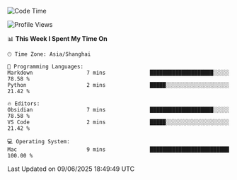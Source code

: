 <!--START_SECTION:waka-->
![Code Time](http://img.shields.io/badge/Code%20Time-549%20hrs%2022%20mins-blue)

![Profile Views](http://img.shields.io/badge/Profile%20Views-0-blue)

📊 **This Week I Spent My Time On** 

```text
🕑︎ Time Zone: Asia/Shanghai

💬 Programming Languages: 
Markdown                 7 mins              ████████████████████░░░░░   78.58 % 
Python                   2 mins              █████░░░░░░░░░░░░░░░░░░░░   21.42 % 

🔥 Editors: 
Obsidian                 7 mins              ████████████████████░░░░░   78.58 % 
VS Code                  2 mins              █████░░░░░░░░░░░░░░░░░░░░   21.42 % 

💻 Operating System: 
Mac                      9 mins              █████████████████████████   100.00 % 
```


 Last Updated on 09/06/2025 18:49:49 UTC
<!--END_SECTION:waka-->
